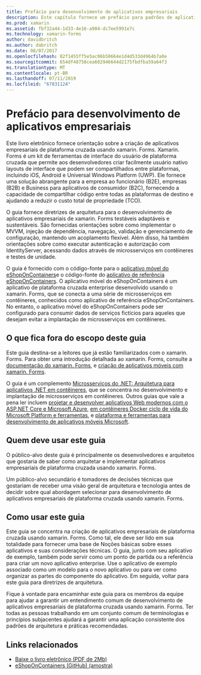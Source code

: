 ```yaml
---
title: Prefácio para desenvolvimento de aplicativos empresariais
description: Este capítulo fornece um prefácio para padrões de aplicativo empresarial usando o xamarin. Forms.
ms.prod: xamarin
ms.assetid: fbf32a44-1d33-4e16-a904-dc7ee5991e7c
ms.technology: xamarin-forms
author: davidbritch
ms.author: dabritch
ms.date: 08/07/2017
ms.openlocfilehash: 82f1455ff5e5ac06b50664e1d4d533d4964b7a0e
ms.sourcegitcommit: 654df48758cea602946644d2175fbdfba59a64f3
ms.translationtype: MT
ms.contentlocale: pt-BR
ms.lasthandoff: 07/11/2019
ms.locfileid: "67831124"
---
```

# <a name="preface-to-enterprise-app-development"></a>Prefácio para desenvolvimento de aplicativos empresariais

Este livro eletrônico fornece orientação sobre a criação de aplicativos empresariais de plataforma cruzada usando xamarin. Forms. Xamarin. Forms é um kit de ferramentas de interface do usuário de plataforma cruzada que permite aos desenvolvedores criar facilmente usuário nativo layouts de interface que podem ser compartilhados entre plataformas, incluindo iOS, Android e Universal Windows Platform (UWP). Ele fornece uma solução abrangente para a empresa ao funcionário (B2E), empresas (B2B) e Business para aplicativos de consumidor (B2C), fornecendo a capacidade de compartilhar código entre todas as plataformas de destino e ajudando a reduzir o custo total de propriedade (TCO).

O guia fornece diretrizes de arquitetura para o desenvolvimento de aplicativos empresariais de xamarin. Forms testáveis adaptáveis e sustentáveis. São fornecidas orientações sobre como implementar o MVVM, injeção de dependência, navegação, validação e gerenciamento de configuração, mantendo um acoplamento flexível. Além disso, há também orientações sobre como executar autenticação e autorização com IdentityServer, acessando dados através de microsserviços em contêineres e testes de unidade.

O guia é fornecido com o código-fonte para o [aplicativo móvel do eShopOnContainers](https://github.com/dotnet-architecture/eShopOnContainers/tree/master/src/Mobile)e o código-fonte do [aplicativo de referência eShopOnContainers](https://github.com/dotnet-architecture/eShopOnContainers). O aplicativo móvel do eShopOnContainers é um aplicativo de plataforma cruzada enterprise desenvolvido usando o xamarin. Forms, que se conecta a uma série de microsserviços em contêineres, conhecidos como aplicativo de referência eShopOnContainers. No entanto, o aplicativo móvel do eShopOnContainers pode ser configurado para consumir dados de serviços fictícios para aqueles que desejam evitar a implantação de microsserviços em contêineres.

## <a name="whats-left-out-of-this-guides-scope"></a>O que fica fora do escopo deste guia

Este guia destina-se a leitores que já estão familiarizados com o xamarin. Forms. Para obter uma introdução detalhada ao xamarin. Forms, consulte a [documentação do xamarin. Forms](~/xamarin-forms/index.yml), e [criação de aplicativos móveis com xamarin. Forms](https://aka.ms/xamebook).

O guia é um complemento [Microsserviços do .NET: Arquitetura para aplicativos .NET em contêineres](https://aka.ms/microservicesebook), que se concentra no desenvolvimento e implantação de microsserviços em contêineres. Outros guias que vale a pena ler incluem [projetar e desenvolver aplicativos Web modernos com o ASP.NET Core e Microsoft Azure](https://aka.ms/WebAppEbook), [em contêineres Docker ciclo de vida do Microsoft Platform e ferramentas](https://aka.ms/dockerlifecycleebook), e [plataforma e ferramentas para desenvolvimento de aplicativos móveis Microsoft](https://aka.ms/MobAppDev/StndPDF).

## <a name="who-should-use-this-guide"></a>Quem deve usar este guia

O público-alvo deste guia é principalmente os desenvolvedores e arquitetos que gostaria de saber como arquitetar e implementar aplicativos empresariais de plataforma cruzada usando xamarin. Forms.

Um público-alvo secundário é tomadores de decisões técnicas que gostariam de receber uma visão geral de arquitetura e tecnologia antes de decidir sobre qual abordagem selecionar para desenvolvimento de aplicativos empresariais de plataforma cruzada usando xamarin. Forms.

## <a name="how-to-use-this-guide"></a>Como usar este guia

Este guia se concentra na criação de aplicativos empresariais de plataforma cruzada usando xamarin. Forms. Como tal, ele deve ser lido em sua totalidade para fornecer uma base de Noções básicas sobre esses aplicativos e suas considerações técnicas. O guia, junto com seu aplicativo de exemplo, também pode servir como um ponto de partida ou a referência para criar um novo aplicativo enterprise. Use o aplicativo de exemplo associado como um modelo para o novo aplicativo ou para ver como organizar as partes do componente do aplicativo. Em seguida, voltar para este guia para diretrizes de arquitetura.

Fique à vontade para encaminhar este guia para os membros da equipe para ajudar a garantir um entendimento comum de desenvolvimento de aplicativos empresariais de plataforma cruzada usando xamarin. Forms. Ter todas as pessoas trabalhando em um conjunto comum de terminologias e princípios subjacentes ajudará a garantir uma aplicação consistente dos padrões de arquitetura e práticas recomendadas.


## <a name="related-links"></a>Links relacionados

- [Baixe o livro eletrônico (PDF de 2Mb)](https://aka.ms/xamarinpatternsebook)
- [eShopOnContainers (GitHub) (amostra)](https://github.com/dotnet-architecture/eShopOnContainers)
